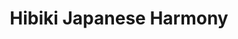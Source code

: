 ---
layout: recipe
title: Hibiki Japanese Harmony
category: Asian - Japanese
aged: NAS
abv: 43
distillery: Suntory
distillery-location: Osaka, JP
nose:
palate:
finish:
tag:
    - asian
    - japanese
    - blend
---